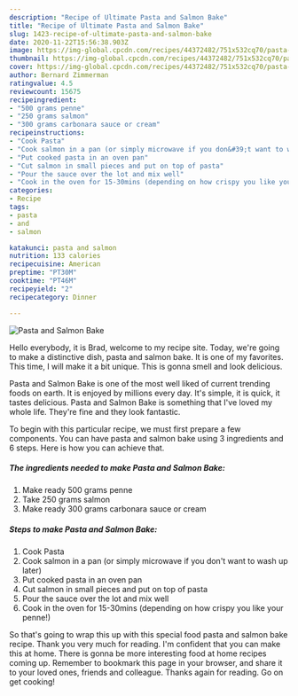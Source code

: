 ```yaml
---
description: "Recipe of Ultimate Pasta and Salmon Bake"
title: "Recipe of Ultimate Pasta and Salmon Bake"
slug: 1423-recipe-of-ultimate-pasta-and-salmon-bake
date: 2020-11-22T15:56:38.903Z
image: https://img-global.cpcdn.com/recipes/44372482/751x532cq70/pasta-and-salmon-bake-recipe-main-photo.jpg
thumbnail: https://img-global.cpcdn.com/recipes/44372482/751x532cq70/pasta-and-salmon-bake-recipe-main-photo.jpg
cover: https://img-global.cpcdn.com/recipes/44372482/751x532cq70/pasta-and-salmon-bake-recipe-main-photo.jpg
author: Bernard Zimmerman
ratingvalue: 4.5
reviewcount: 15675
recipeingredient:
- "500 grams penne"
- "250 grams salmon"
- "300 grams carbonara sauce or cream"
recipeinstructions:
- "Cook Pasta"
- "Cook salmon in a pan (or simply microwave if you don&#39;t want to wash up later)"
- "Put cooked pasta in an oven pan"
- "Cut salmon in small pieces and put on top of pasta"
- "Pour the sauce over the lot and mix well"
- "Cook in the oven for 15-30mins (depending on how crispy you like your penne!)"
categories:
- Recipe
tags:
- pasta
- and
- salmon

katakunci: pasta and salmon 
nutrition: 133 calories
recipecuisine: American
preptime: "PT30M"
cooktime: "PT46M"
recipeyield: "2"
recipecategory: Dinner

---
```



![Pasta and Salmon Bake](https://img-global.cpcdn.com/recipes/44372482/751x532cq70/pasta-and-salmon-bake-recipe-main-photo.jpg)

Hello everybody, it is Brad, welcome to my recipe site. Today, we're going to make a distinctive dish, pasta and salmon bake. It is one of my favorites. This time, I will make it a bit unique. This is gonna smell and look delicious.



Pasta and Salmon Bake is one of the most well liked of current trending foods on earth. It is enjoyed by millions every day. It's simple, it is quick, it tastes delicious. Pasta and Salmon Bake is something that I've loved my whole life. They're fine and they look fantastic.


To begin with this particular recipe, we must first prepare a few components. You can have pasta and salmon bake using 3 ingredients and 6 steps. Here is how you can achieve that.

<!--inarticleads1-->

##### The ingredients needed to make Pasta and Salmon Bake:

1. Make ready 500 grams penne
1. Take 250 grams salmon
1. Make ready 300 grams carbonara sauce or cream




<!--inarticleads2-->

##### Steps to make Pasta and Salmon Bake:

1. Cook Pasta
1. Cook salmon in a pan (or simply microwave if you don&#39;t want to wash up later)
1. Put cooked pasta in an oven pan
1. Cut salmon in small pieces and put on top of pasta
1. Pour the sauce over the lot and mix well
1. Cook in the oven for 15-30mins (depending on how crispy you like your penne!)




So that's going to wrap this up with this special food pasta and salmon bake recipe. Thank you very much for reading. I'm confident that you can make this at home. There is gonna be more interesting food at home recipes coming up. Remember to bookmark this page in your browser, and share it to your loved ones, friends and colleague. Thanks again for reading. Go on get cooking!
